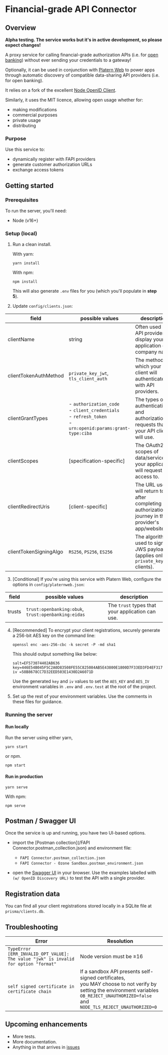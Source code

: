 # Financial-grade API Connector

## Overview

**Alpha testing. The service works but it's in active development,
so please expect changes!**

A proxy service for calling financial-grade authorization APIs
(i.e.
for [open banking](https://dextersjab.medium.com/an-overview-of-open-banking-be34e0e6800b))
without ever sending your credentials to a gateway!

Optionally, it can be used in conjunction
with [Platern Web](https://platern.com) to
power apps through automatic discovery of compatible
data-sharing API providers (i.e. for open banking).

It relies on a fork of the
excellent [Node OpenID Client](https://github.com/panva/node-openid-client).

Similarly, it uses the MIT licence, allowing open usage whether for:

- making modifications
- commercial purposes
- private usage
- distributing

### Purpose

Use this service to:

- dynamically register with FAPI providers
- generate customer authorization URLs
- exchange access tokens

## Getting started

### Prerequisites

To run the server, you'll need:

- Node (v16+)

### Setup (local)

1. Run a clean install.

   With yarn:
   ```shell
   yarn install
   ```

   With npm:
   ```shell
   npm install
   ```

   This will also generate `.env` files for you (which you'll populate in **step 5**).

2. Update `config/clients.json`:

| field                  | possible values                                                                                                  | description                                                                                            | 
|------------------------|------------------------------------------------------------------------------------------------------------------|--------------------------------------------------------------------------------------------------------|
| clientName             | string                                                                                                           | Often used by API providers to display your application or company name.                               |
| clientTokenAuthMethod  | `private_key_jwt`, `tls_client_auth`                                                                             | The method by which your client will authenticate with API providers.                                  |
| clientGrantTypes       | - `authorization_code`<br/>- `client_credentials`<br/>- `refresh_token`<br/>-`urn:openid:params:grant-type:ciba` | The types of authentication and authorization requests that your API client will use.                  |
| clientScopes           | [specification-specific]                                                                                         | The OAuth2 scopes of data/service your application will request access to.                             |
| clientRedirectUris     | [client-specific]                                                                                                | The URL users will return to after completing the authorization journey in the provider's app/website. |
| clientTokenSigningAlgo | `RS256`, `PS256`, `ES256`                                                                                        | The algorithm used to sign JWS payloads (applies only to `private_key_jwt` clients).                   |

3. [Conditional] If you're using this service with Platern Web, configure the
   options in `config/platernweb.json`:

| field                  | possible values                                                                                                   | description                                      |
|------------------------|-------------------------------------------------------------------------------------------------------------------|--------------------------------------------------|
| trusts             | `trust:openbanking:obuk`, `trust:openbanking:eidas` | The `trust` types that your application can use. |

4. [Recommended] To encrypt your client registrations, securely generate a
   256-bit AES key on the command line:

   ```shell 
   openssl enc -aes-256-cbc -k secret -P -md sha1
   ```

   This should output something like below:
   ```shell
   salt=EF573074402AB636
   key=446E54B045F5C2A0D83508FE55C825084AB5E43800E1800D7F33ED3FD4EF317E
   iv =58B8678CC7D32EED503E1430D2A6071D
   ```
   Use the generated `key` and `iv` values to set the `AES_KEY` and `AES_IV`
   environment variables in `.env` and `.env.test` at the root of the project.

5. Set up the rest of your environment variables.
   Use the comments in these files for guidance.

### Running the server

#### Run locally

Run the server using either yarn,

```shell
yarn start
```

or npm.

```shell
npm start
```

#### Run in production

```shell
yarn serve
```

With npm:

```shell
npm serve
```

## Postman / Swagger UI

Once the service is up and running, you have two UI-based options.

- import the [Postman collection](/FAPI Connector.postman_collection.json)
  and environment file:
    - `FAPI Connector.postman_collection.json`
    - `FAPI Connector - Ozone Sandbox.postman_environment.json`

- open the [Swagger UI](http://localhost:5001/docs) in your browser. 
  Use the examples labelled with `(w/ OpenID Discovery URL)` to test the API with a single provider. 

## Registration data

You can find all your client registrations stored locally in a SQLite file at
`prisma/clients.db`.

## Troubleshooting

| Error | Resolution |
| --- | --- |
| `TypeError [ERR_INVALID_OPT_VALUE]: The value "jwk" is invalid for option "format"` | Node version must be ≥16 |
| `self signed certificate in certificate chain` | If a sandbox API presents self-signed certificates, <br/>you MAY choose to not verify by setting the environment variables<br/> `OB_REJECT_UNAUTHORIZED=false` and `NODE_TLS_REJECT_UNAUTHORIZED=0` |

## Upcoming enhancements

- More tests.
- More documentation.
- Anything in that arrives in
  [issues](https://github.com/platern/fapi-connector/issues)